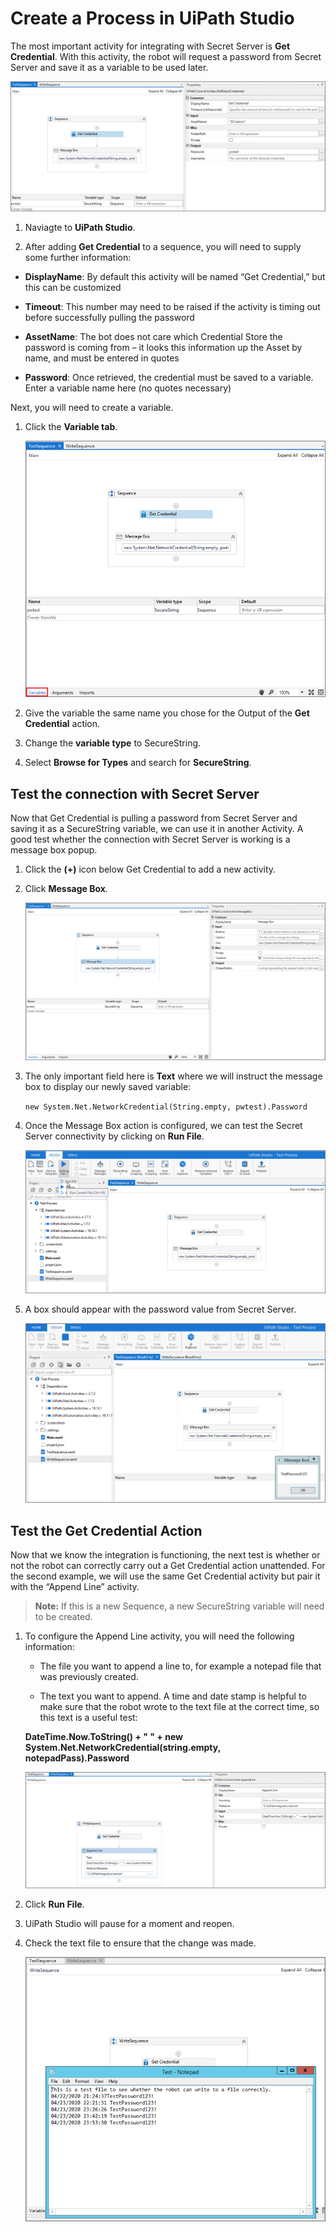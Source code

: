 [title]: # (Create a Process)
[tags]: # (configuration)
[priority]: # (308)
# Create a Process in UiPath Studio 

The most important activity for integrating with Secret Server is __Get Credential__. With this activity, the robot will request a password from Secret Server and save it as a variable to be used later.

   ![Get Credential](images/p1.png)

1. Naviagte to __UiPath Studio__.

1. After adding __Get Credential__ to a sequence, you will need to  supply some further information:

* __DisplayName__: By default this activity will be named “Get Credential,” but this can be customized

* __Timeout__: This number may need to be raised if the activity is timing out before successfully pulling the password

* __AssetName__: The bot does not care which Credential Store the password is coming from – it looks this information up the Asset by name, and must be entered in quotes

* __Password__: Once retrieved, the credential must be saved to a variable.  Enter a variable name here (no quotes necessary)

Next, you will need to create a variable.

1. Click the __Variable tab__.

   ![Variable tab](images/p2.png)

1. Give the variable the same name you chose for the Output of the __Get Credential__ action.

1. Change the __variable type__ to SecureString.
1. Select __Browse for Types__ and search for __SecureString__.

## Test the connection with Secret Server

Now that Get Credential is pulling a password from Secret Server and saving it as a SecureString variable, we can use it in another Activity. A good test whether the connection with Secret Server is working is a message box popup.

1. Click the __(+)__ icon below Get Credential to add a new activity.

1. Click __Message Box__.

   ![Message Box](images/p3.png)

1. The only important field here is __Text__ where we will instruct the message box to display our newly saved variable:

   `new System.Net.NetworkCredential(String.empty, pwtest).Password`

1. Once the Message Box action is configured, we can test the Secret Server connectivity by clicking on __Run File__.

   ![Run File](images/p4.png)

1. A box should appear with the password value from Secret Server.

   ![Password](images/p5.png)

## Test the Get Credential Action

Now that we know the integration is functioning, the next test is whether or not the robot can correctly carry out a Get Credential action unattended.  For the second example, we will use the same Get Credential activity but pair it with the “Append Line” activity.

   >**Note:** If this is a new Sequence, a new SecureString variable will need to be created.

1. To configure the Append Line activity, you will need the following information:

   * The file you want to append a line to, for example a notepad file that was previously created.

   * The text you want to append. A time and date stamp is helpful to make sure that the robot wrote to the text file at the correct time, so this text is a useful test:

   __DateTime.Now.ToString() + " " + new System.Net.NetworkCredential(string.empty, notepadPass).Password__

   ![Text](images/p6.png)

1. Click __Run File__.
1. UiPath Studio will pause for a moment and reopen.  
1. Check the text file to ensure that the change was made.

   ![Run File](images/p7.png)